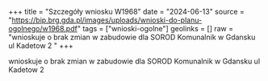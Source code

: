 +++
title = "Szczegóły wniosku W1968"
date = "2024-06-13"
source = "https://bip.brg.gda.pl/images/uploads/wnioski-do-planu-ogolnego/w1968.pdf"
tags = ["wnioski-ogolne"]
geolinks = []
raw = "wnioskuje o brak zmian w zabudowie dla SOROD Komunalnik w Gdansku ul Kadetow 2 "
+++

wnioskuje o brak zmian w zabudowie dla SOROD Komunalnik w Gdansku ul Kadetow
2



